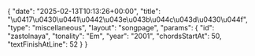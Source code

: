 {
    "date": "2025-02-13T10:13:26+00:00",
    "title": "\u0417\u0430\u0441\u0442\u043e\u043b\u044c\u043d\u0430\u044f",
    "type": "miscellaneous",
    "layout": "songpage",
    "params": {
        "id": "zastolnaya",
        "tonality": "Em",
        "year": "2001",
        "chordsStartAt": 50,
        "textFinishAtLine": 52
    }
}